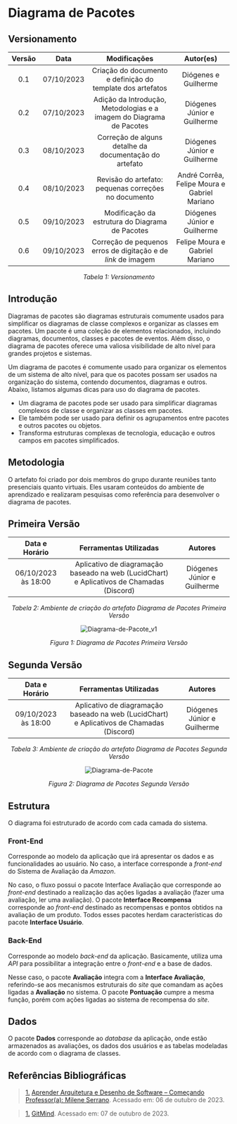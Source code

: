 # Diagrama de Pacotes


## Versionamento

<center>

| **Versão** | **Data** | **Modificações** | **Autor(es)** |
| :--: | :--: | :--: | :--: |
| 0.1 | 07/10/2023 | Criação do documento e definição do template dos artefatos | Diógenes e Guilherme |
| 0.2 | 07/10/2023 | Adição da Introdução, Metodologias e a imagem do Diagrama de Pacotes | Diógenes Júnior e Guilherme |
| 0.3 | 08/10/2023 | Correção de alguns detalhe da documentação do artefato | Diógenes Júnior e Guilherme |
| 0.4 | 08/10/2023 | Revisão do artefato: pequenas correções no documento | André Corrêa, Felipe Moura e Gabriel Mariano |
| 0.5 | 09/10/2023 | Modificação da estrutura do Diagrama de Pacotes | Diógenes Júnior e Guilherme |
| 0.6 | 09/10/2023 | Correção de pequenos erros de digitação e de *link* de imagem | Felipe Moura e Gabriel Mariano |

*Tabela 1: Versionamento*

</center>


## Introdução

Diagramas de pacotes são diagramas estruturais comumente usados para simplificar os diagramas de classe complexos e organizar as classes em pacotes. Um pacote é uma coleção de elementos relacionados, incluindo diagramas, documentos, classes e pacotes de eventos. Além disso, o diagrama de pacotes oferece uma valiosa visibilidade de alto nível para grandes projetos e sistemas.

Um diagrama de pacotes é comumente usado para organizar os elementos de um sistema de alto nível, para que os pacotes possam ser usados ​​na organização do sistema, contendo documentos, diagramas e outros. Abaixo, listamos algumas dicas para uso do diagrama de pacotes.

- Um diagrama de pacotes pode ser usado para simplificar diagramas complexos de classe e organizar as classes em pacotes.
- Ele também pode ser usado para definir os agrupamentos entre pacotes e outros pacotes ou objetos.
- Transforma estruturas complexas de tecnologia, educação e outros campos em pacotes simplificados.

## Metodologia

O artefato foi criado por dois membros do grupo durante reuniões tanto presenciais quanto virtuais. Eles usaram conteúdos do ambiente de aprendizado e realizaram pesquisas como referência para desenvolver o diagrama de pacotes.

## Primeira Versão

<center>

| **Data e Horário** | **Ferramentas Utilizadas** | **Autores** |
| :--: | :--: | :--: |
| 06/10/2023 às 18:00 | Aplicativo de diagramação baseado na web (LucidChart) e Aplicativos de Chamadas (Discord) | Diógenes Júnior e Guilherme |

*Tabela 2: Ambiente de criação do artefato Diagrama de Pacotes Primeira Versão*

![Diagrama-de-Pacote_v1](../../../Assets/Modelagem/Diagrama_de_pacotes_v1.jpg)

*Figura 1: Diagrama de Pacotes Primeira Versão*

</center>

## Segunda Versão

<center>

| **Data e Horário** | **Ferramentas Utilizadas** | **Autores** |
| :--: | :--: | :--: |
| 09/10/2023 às 18:00 | Aplicativo de diagramação baseado na web (LucidChart) e Aplicativos de Chamadas (Discord) | Diógenes Júnior e Guilherme |

*Tabela 3: Ambiente de criação do artefato Diagrama de Pacotes Segunda Versão*

![Diagrama-de-Pacote](../../../Assets/Modelagem/Diagrama_de_Pacotes.png)

*Figura 2: Diagrama de Pacotes Segunda Versão*

</center>

## Estrutura

O diagrama foi estruturado de acordo com cada camada do sistema.

### Front-End

Corresponde ao modelo da aplicação que irá apresentar os dados e as funcionalidades ao usuário. No caso, a interface corresponde a *front-end* do Sistema de Avaliação da *Amazon*.

No caso, o fluxo possui o pacote Interface Avaliação que corresponde ao *front-end* destinado a realização das ações ligadas a avaliação (fazer uma avaliação, ler uma avaliação). O pacote **Interface Recompensa** corresponde ao *front-end* destinado as recompensas e pontos obtidos na avaliação de um produto. Todos esses pacotes herdam características do pacote **Interface Usuário**.

### Back-End

Corresponde ao modelo *back-end* da aplicação. Basicamente, utiliza uma *API* para possibilitar a integração entre o *front-end* e a base de dados.

Nesse caso, o pacote **Avaliação** integra com a **Interface Avaliação**, referindo-se aos mecanismos estruturais do *site* que comandam as ações ligadas a **Avaliação** no sistema. O pacote **Pontuação** cumpre a mesma função, porém com ações ligadas ao sistema de recompensa do *site*.

## Dados

O pacote **Dados** corresponde ao *database* da aplicação, onde estão armazenados as avaliações, os dados dos usuários e as tabelas modeladas de acordo com o diagrama de classes.

## Referências Bibliográficas
> <a id="FTF1Ref" href="#FTF1">1.</a> [Aprender Arquitetura e Desenho de Software – Começando Professor(a): Milene Serrano](https://aprender3.unb.br/course/view.php?id=19535&section=1). Acessado em: 06 de outubro de 2023.

> <a id="FTF1Ref" href="#FTF1">1.</a> [GitMind](https://gitmind.com/pt/diagrama-de-pacotes.html). Acessado em: 07 de outubro de 2023.